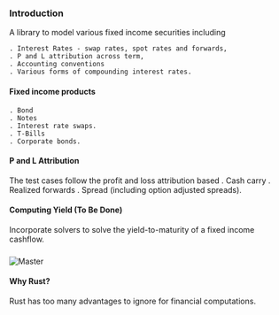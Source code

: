 ### Introduction

A library to model various fixed income securities including

	. Interest Rates - swap rates, spot rates and forwards,
	. P and L attribution across term,
	. Accounting conventions
	. Various forms of compounding interest rates.



#### Fixed income products

	. Bond
	. Notes
	. Interest rate swaps.
	. T-Bills
	. Corporate bonds.


#### P and L Attribution
The test cases follow the profit and loss attribution based
	. Cash carry
	. Realized forwards
	. Spread (including option adjusted spreads).

#### Computing Yield (To Be Done)

Incorporate solvers to solve the yield-to-maturity of a fixed income cashflow.

###

![Master](./github/workflows/rust.yml/)


####  Why Rust?

Rust has too many advantages to ignore for financial computations.


